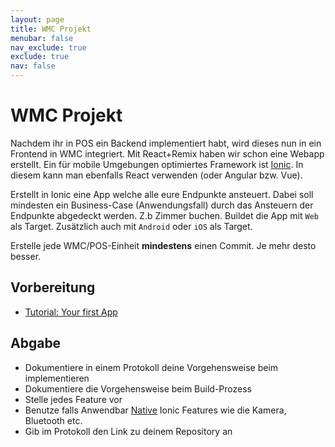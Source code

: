 ```yaml
---
layout: page
title: WMC Projekt
menubar: false
nav_exclude: true
exclude: true
nav: false
---
```


# WMC Projekt

Nachdem ihr in POS ein Backend implementiert habt, wird dieses nun in ein Frontend in WMC integriert. Mit React+Remix haben wir schon eine Webapp erstellt. Ein für mobile Umgebungen optimiertes Framework ist [Ionic](https://ionicframework.com/). In diesem kann man ebenfalls React verwenden (oder Angular bzw. Vue). 

Erstellt in Ionic eine App welche alle eure Endpunkte ansteuert. Dabei soll mindesten ein Business-Case (Anwendungsfall) durch das Ansteuern der Endpunkte abgedeckt werden. Z.b Zimmer buchen. Buildet die App mit `Web` als Target. Zusätzlich auch  mit `Android` oder `iOS` als Target. 

Erstelle jede WMC/POS-Einheit **mindestens** einen Commit. Je mehr desto besser. 

## Vorbereitung

- [Tutorial: Your first App](https://ionicframework.com/docs/react/your-first-app)

## Abgabe

- Dokumentiere in einem Protokoll deine Vorgehensweise beim implementieren
- Dokumentiere die Vorgehensweise beim Build-Prozess
- Stelle jedes Feature vor
- Benutze falls Anwendbar [Native](https://ionicframework.com/docs/native) Ionic Features wie die Kamera, Bluetooth etc.
- Gib im Protokoll den Link zu deinem Repository an

